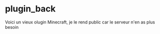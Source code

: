 # plugin_back

Voici un vieux olugin Minecraft, je le rend public car le serveur n'en as plus besoin
